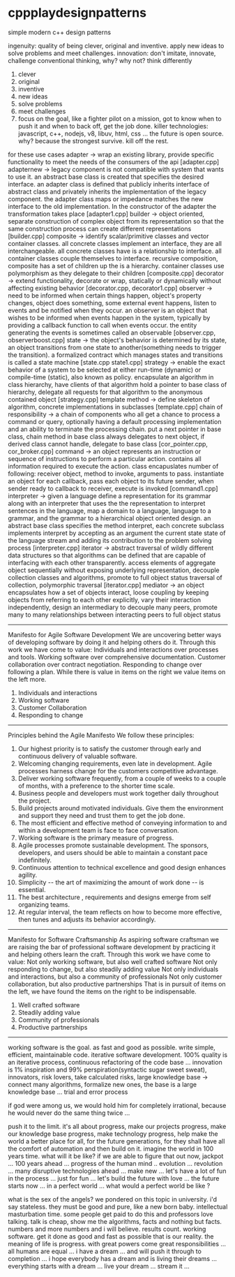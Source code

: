 # cppplaydesignpatterns
simple modern c++ design patterns

ingenuity: quality of being clever, original and inventive. apply new ideas to solve problems and meet challenges.
innovation: don't imitate, innovate, challenge conventional thinking, why? why not? think differently
1. clever
2. original
3. inventive
4. new ideas
5. solve problems
6. meet challenges
7. focus on the goal, like a fighter pilot on a mission, got to know when to push it and when to back off, get the job done.
killer technologies: javascript, c++, nodejs, v8, libuv, html, css ... the future is open source. why? because the strongest survive. kill off the rest.

for these use cases
adapter -> wrap an existing library, provide specific functionality to meet the needs of the consumers of the api [adapter.cpp]
adapternew -> legacy component is not compatible with system that wants to use it. an abstract base class is created that specifies
the desired interface. an adapter class is defined that publicly inherits interface of abstract class and privately inherits
the implementation of the legacy component. the adapter class maps or impedance matches the new interface to the old implementation. In
the constructor of the adapter the transformation takes place [adapter1.cpp]
builder -> object oriented, separate construction of complex object from its representation so that the same construction
process can create different representations [builder.cpp]
composite -> identify scalar/primitive classes and vector container classes. all concrete classes implement an interface, they are
all interchangeable. all concrete classes have is a relationship to interface. all container classes couple themselves to interface.
recursive composition, composite has a set of children up the is a hierarchy. container classes use polymorphism as they delegate to
their children [composite.cpp]
decorator -> extend functionality, decorate or wrap, statically or dynamically without affecting existing behavior [decorator.cpp, decorator1.cpp]
observer -> need to be informed when certain things happen, object's property changes, object does something, some external event happens, listen to events and be notified when they occur. an observer is an object that wishes to be informed when events happen in the system, typically by providing a callback function to call when events occur. the entity generating the events is sometimes called an observable [observer.cpp, observerboost.cpp]
state -> the object's behavior is determined by its state, an object transitions from one state to another(something needs to trigger the transition). a formalized contract which manages states and transitions is called a state machine [state.cpp state1.cpp]
strategy -> enable the exact behavior of a system to be selected at either run-time (dynamic) or compile-time (static), also known as policy. encapsulate an algorithm in class hierarchy, have clients of that algorithm hold a pointer to base class of hierarchy, delegate all requests for that algorithm to the anonymous contained object [strategy.cpp]
template method -> define skeleton of algorithm, concrete implementations in subclasses [template.cpp]
chain of responsibility -> a chain of components who all get a chance to process a command or query, optionally having a default processing implementation and an ability to terminate the processing chain. put a next pointer in base class, chain method in base class always delegates to next object, if derived class cannot handle, delegate to base class [cor_pointer.cpp, cor_broker.cpp]
command -> an object represents an instruction or sequence of instructions to perform a particular action. contains all information required to execute the action. class encapuslates number of following: receiver object, method to invoke, arguments to pass. instantiate an object for each callback, pass each object to its future sender, when sender ready to callback to receiver, execute is invoked [command1.cpp]
interpreter -> given a language define a representation for its grammar along with an interpreter that uses the the representation to interpret sentences in the language, map a domain to a language, language to a grammar, and the grammar to a hierarchical object oriented design. an abstract base class specifies the method interpret, each concrete subclass implements interpret by accepting as an argument the current state state of the language stream and adding its contribution to the problem solving process [interpreter.cpp]
iterator -> abstract traversal of wildly different data structures so that algorithms can be defined that are capable of interfacing with each other transparently. access elements of aggregate object sequentially without exposing underlying representation, decouple collection classes and algorithms, promote to full object status traversal of collection, polymorphic traversal [iterator.cpp]
mediator -> an object encapsulates how a set of objects interact, loose coupling by keeping objects from referring to each other explicitly, vary their interaction independently, design an intermediary to decouple many peers, promote many to many relationships between interacting peers to full object status

--------------------------------------------------------------------
Manifesto for Agile Software Development
We are uncovering better ways of developing software by doing it and helping others do it. Through this work we have come to value:
Individuals and interactions over processes and tools.
Working software over comprehensive documentation.
Customer collaboration over contract negotiation.
Responding to change over following a plan.
While there is value in items on the right we value items on the left more.
1. Individuals and interactions
2. Working software
3. Customer Collaboration
4. Responding to change

--------------------------------------------------------------------
Principles behind the Agile Manifesto
We follow these principles:
1. Our highest priority is to satisfy the customer through early and continuous delivery of valuable software.
2. Welcoming changing requirements, even late in development. Agile processes harness change for the customers competitive advantage.
3. Deliver working software frequently, from a couple of weeks to a couple of months, with a preference to the shorter time scale.
4. Business people and developers must work together daily throughout the project.
5. Build projects around motivated individuals. Give them the environment and support they need and trust them to get the job done.
6. The most efficient and effective method of conveying information to and within a development team is face to face conversation.
7. Working software is the primary measure of progress.
8. Agile processes promote sustainable development. The sponsors, developers, and users should be able to maintain a constant pace indefinitely.
9. Continuous attention to technical excellence and good design enhances agility.
10. Simplicity -- the art of maximizing the amount of work done -- is essential.
11. The best architecture , requirements and designs emerge from self organizing teams.
12. At regular interval, the team reflects on how to become more effective, then tunes and adjusts its behavior accordingly. 

--------------------------------------------------------------------
Manifesto for Software Craftsmanship
As aspiring software craftsman we are raising the bar of professional software development by practicing it and helping others learn the craft. Through this work we have come to value:
Not only working software, but also well crafted software
Not only responding to change, but also steadily adding value
Not only individuals and interactions, but also a community of professionals
Not only customer collaboration, but also productive partnerships
That is in pursuit of items on the left, we have found the items on the right to be indispensable.
1. Well crafted software
2. Steadily adding value
3. Community of professionals
4. Productive partnerships

--------------------------------------------------------------------

working software is the goal. as fast and good as possible. write simple, efficient, maintainable code. iterative software development. 100% quality is an iterative process, continuous refactoring of the code base ...
innovation is 1% inspiration and 99% perspiration(syntactic sugar sweet sweat), innovators, risk lovers, take calculated risks, large knowledge base -> connect many algorithms, formalize new ones, the base is a large knowledge base ... trial and error process

if god were among us, we would hold him for completely irrational, because he would never do the same thing twice ...

push it to the limit. it's all about progress, make our projects progress, make our knowledge base progress, make technology progress, help make the world a better place for all, for the future generations, for they shall have all the comfort of automation and then build on it. imagine the world in 100 years time. what will it be like? if we are able to figure that out now, jackpot ... 100 years ahead ... progress of the human mind .. evolution ... revolution ... many disruptive technologies ahead ... make new ... let's have a lot of fun in the process ... just for fun ... 
let's build the future with love ... the future starts now ... in a perfect world ... what would a perfect world be like ?

what is the sex of the angels? we pondered on this topic in university. i'd say stateless. they must be good and pure, like a new born baby. intellectual masturbation time. some people get paid to do this and professors love talking. talk is cheap, show me the algorithms, facts and nothing but facts. numbers and more numbers and i will believe.
results count. working software. get it done as good and fast as possible that is our reality. the meaning of life is progress. 
with great powers come great responsibilities ... all humans are equal ... i have a dream ... and will push it through to completion ...
i hope everybody has a dream and is living their dreams ... everything starts with a dream ... live your dream ... stream it ...
